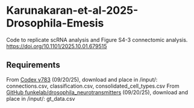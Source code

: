 # Karunakaran-et-al-2025-Drosophila-Emesis
Code to replicate scRNA analysis and Figure S4-3 connectomic analysis. https://doi.org/10.1101/2025.10.01.679515

## Requirements
From [Codex v783](https://codex.flywire.ai/api/download?dataset=fafb) (09/20/25), download and place in /input/:
connections.csv, classification.csv, consolidated_cell_types.csv
From [GitHub funkelab/drosophila_neurotransmitters](https://github.com/funkelab/drosophila_neurotransmitters) (09/20/25), download and place in /input/:
gt_data.csv
